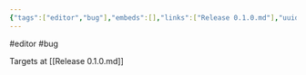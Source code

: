 ```yaml
---
{"tags":["editor","bug"],"embeds":[],"links":["Release 0.1.0.md"],"uuid":"f8ec38a6-2870-45b8-b965-84dd6a3137ee","todos":{"done":[],"pending":[]}}
---
```

#editor #bug

Targets at [[Release 0.1.0.md]]